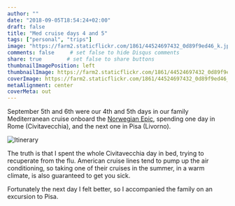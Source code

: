 ```yaml
---
author: ""
date: "2018-09-05T18:54:24+02:00"
draft: false
title: "Med cruise days 4 and 5"
tags: ["personal", "trips"]
image: "https://farm2.staticflickr.com/1861/44524697432_0d89f9ed46_k.jpg"
comments: false     # set false to hide Disqus comments
share: true        # set false to share buttons
thumbnailImagePosition: left
thumbnailImage: https://farm2.staticflickr.com/1861/44524697432_0d89f9ed46_k.jpg
coverImage: https://farm2.staticflickr.com/1861/44524697432_0d89f9ed46_k.jpg
metaAlignment: center
coverMeta: out
---
```


September 5th and 6th were our 4th and 5th days in our family Mediterranean cruise onboard the [Norwegian Epic](https://www.ncl.com/ca/en/cruises/7-day-western-mediterranean-from-barcelona-EPIC7BCNNAPCIVLIVCEQPMIBCN/schedule?&itineraryCode=EPIC7BCNNAPCIVLIVCEQPMIBCN&customerStoriesCurrentPage=1&customerStoriesPageSize=3), spending one day in Rome (Civitavecchia), and the next one in Pisa (Livorno).

<!--more-->

![Itinerary](https://www.ncl.com/sites/default/files/7D_WMed_Bar_NPLS_PM_Bar.gif)

The truth is that I spent the whole Civitavecchia day in bed, trying to recuperate from the flu. American cruise lines tend to pump up the air conditioning, so taking one of their cruises in the summer, in a warm climate, is also guaranteed to get you sick.

Fortunately the next day I felt better, so I accompanied the family on an excursion to Pisa.

<div id="flickrembed"></div><div style="position:absolute; top:-70px; display:block; text-align:center; z-index:-1;"></div><script src='https://flickrembed.com/embed_v2.js.php?source=flickr&layout=responsive&input=www.flickr.com/photos/jcortell/albums/72157695930639500&sort=5&by=album&theme=default&scale=fill&limit=100&skin=default&autoplay=true'></script>
